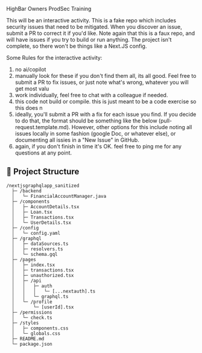 HighBar Owners ProdSec Training

This will be an interactive activity. This is a fake repo which includes security issues that need to be mitigated. When you discover an issue, submit a PR to correct it if you'd like. Note again that this is a faux repo, and will have issues if you try to build or run anything. The project isn't complete, so there won't be things like a Next.JS config. 

Some Rules for the interactive activity:
1. no ai/copilot
2. manually look for these if you don't find them all, its all good. Feel free to submit a PR to fix issues, or just note what's wrong, whatever you will get most valu
3. work individually, feel free to chat with a colleague if needed.
4. this code not build or compile. this is just meant to be a code exercise so this does n
5. ideally, you'll submit a PR with a fix for each issue you find. If you decide to do that, the format should be something like the below (pull-request.template.md). However, other options for this include noting all issues locally in some fashion (google Doc, or whatever else), or documenting all issies in a "New Issue" in GitHub. 
6. again, if you don't finish in time it's OK. feel free to ping me for any questions at any point.


## 📁 **Project Structure**
```
/nextjsgraphqlapp_sanitized
  ├─ /backend
  │   └─ FinancialAccountManager.java
  ├─ /components
  │   ├─ AccountDetails.tsx
  │   ├─ Loan.tsx
  │   ├─ Transactions.tsx
  │   └─ UserDetails.tsx
  ├─ /config
  │   └─ config.yaml
  ├─ /graphql
  │   ├─ dataSources.ts
  │   ├─ resolvers.ts
  │   └─ schema.gql
  ├─ /pages
  │   ├─ index.tsx
  │   ├─ transactions.tsx
  │   ├─ unauthorized.tsx
  │   ├─ /api
  │   │   ├─ auth
  │   │   │   └─ [...nextauth].ts
  │   │   └─ graphql.ts
  │   └─ /profile
  │       └─ [userId].tsx
  ├─ /permissions
  │   └─ check.ts
  ├─ /styles
  │   ├─ components.css
  │   └─ globals.css
  ├─ README.md
  └─ package.json
  ```


